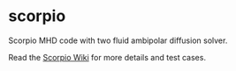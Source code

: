 # scorpio

Scorpio MHD code with two fluid ambipolar diffusion solver.

Read the [Scorpio Wiki](https://github.com/SFG-CUHK/scorpio/wiki) for more details and test cases.
